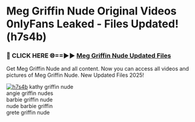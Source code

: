 # Meg Griffin Nude Original Videos 0nlyFans Leaked - Files Updated! (h7s4b)

<h3>🔴 CLICK HERE 🌐==►► <a href="https://tinyurl.com/52m3yx9h" rel="nofollow">Meg Griffin Nude Updated Files</a></h3>

Get Meg Griffin Nude and all content. Now you can access all videos and pictures of Meg Griffin Nude. New Updated Files 2025!

[![h7s4b](https://i.imgur.com/TnHtlc8.gif)](https://tinyurl.com/52m3yx9h)
kathy griffin nude<br>
angie griffin nudes<br>
barbie griffin nude<br>
nude barbie griffin<br>
grete griffin nude